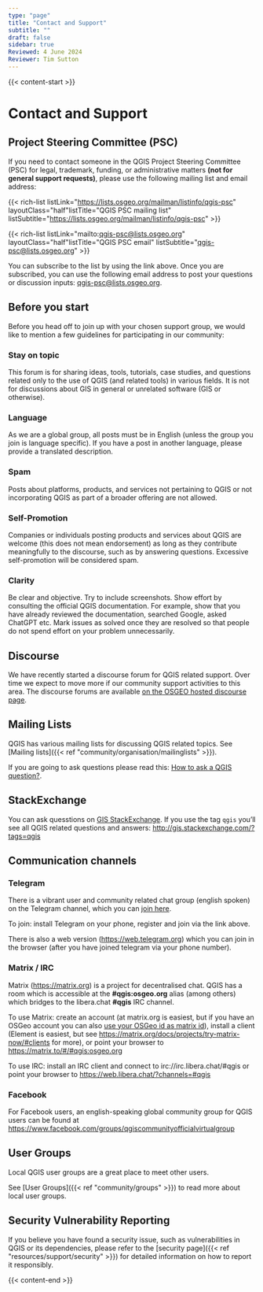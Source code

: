 ```yaml
---
type: "page"
title: "Contact and Support"
subtitle: ""
draft: false
sidebar: true
Reviewed: 4 June 2024
Reviewer: Tim Sutton
---
```


{{< content-start  >}}

# Contact and Support

## Project Steering Committee (PSC) 

If you need to contact someone in the QGIS Project Steering Committee (PSC) for legal, trademark, funding, or administrative matters **(not for general support requests)**, please use the following mailing list and email address:

{{< rich-list listLink="https://lists.osgeo.org/mailman/listinfo/qgis-psc"  layoutClass="half"listTitle="QGIS PSC mailing list" listSubtitle="https://lists.osgeo.org/mailman/listinfo/qgis-psc" >}}

{{< rich-list listLink="mailto:qgis-psc@lists.osgeo.org"  layoutClass="half"listTitle="QGIS PSC email" listSubtitle="qgis-psc@lists.osgeo.org" >}}

You can subscribe to the list by using the link above. Once you are subscribed, you can use the following email address to post your questions or discussion inputs: [qgis-psc@lists.osgeo.org](mailto:qgis-psc@lists.osgeo.org).

## Before you start

Before you head off to join up with your chosen support group, we would like to mention a few 
guidelines for participating in our community:

### Stay on topic

This forum is for sharing ideas, tools, tutorials, case studies, and questions related only to the use of QGIS (and related tools) in various fields. It is not for discussions about GIS in general or unrelated software (GIS or otherwise).

### Language
As we are a global group, all posts must be in English (unless the group you join is language specific). If you have a post in another language, please provide a translated description.

### Spam
Posts about platforms, products, and services not pertaining to QGIS or not incorporating QGIS as part of a broader offering are not allowed.

### Self-Promotion
Companies or individuals posting products and services about QGIS are welcome (this does not mean endorsement) as long as they contribute meaningfully to the discourse, such as by answering questions. Excessive self-promotion will be considered spam.

### Clarity
Be clear and objective. Try to include screenshots. Show effort by consulting the official QGIS documentation. For example, show that you have already reviewed the documentation, searched Google, asked ChatGPT etc. Mark issues as solved once they are resolved so that people do not spend effort on your problem unnecessarily.

## Discourse

We have recently started a discourse forum for QGIS related support. Over time we expect to move more if our community support activities to this area. The discourse forums are available [on the OSGEO hosted discourse page](https://discourse.osgeo.org/tag/qgis).

## Mailing Lists

QGIS has various mailing lists for discussing QGIS related topics. See [Mailing lists]({{< ref "community/organisation/mailinglists" >}}).

If you are going to ask questions please read this: [How to ask a QGIS question?](faq/#how-to-ask-a-qgis-question).

## StackExchange

You can ask quesstions on [GIS StackExchange](http://gis.stackexchange.com). If you use the tag `qgis` you’ll see all QGIS related questions and answers: http://gis.stackexchange.com/?tags=qgis

## Communication channels

### Telegram

There is a vibrant user and community related chat group (english spoken) on the Telegram channel, which you can [join here](https://t.me/joinchat/Aq2V5RPoxYYhXqUPoxRWPQ).

To join: install Telegram on your phone, register and join via the link above.

There is also a web version (https://web.telegram.org) which you can join in the browser (after you have joined telegram via your phone number).

### Matrix / IRC

Matrix (https://matrix.org) is a project for decentralised chat. QGIS has a room which is accessible at the **#qgis:osgeo.org** alias (among others) which bridges to the libera.chat **#qgis** IRC channel.

To use Matrix: create an account (at matrix.org is easiest, but if you have an OSGeo account you can also [use your OSGeo id as matrix id](https://wiki.osgeo.org/wiki/Matrix#Connecting_to_the_OSGeo_Matrix_Homeserver)), install a client (Element is easiest, but see https://matrix.org/docs/projects/try-matrix-now/#clients for more), or point your browser to https://matrix.to/#/#qgis:osgeo.org

To use IRC: install an IRC client and connect to irc://irc.libera.chat/#qgis or point your browser to https://web.libera.chat/?channels=#qgis

### Facebook

For Facebook users, an english-speaking global community group for QGIS users can be found at https://www.facebook.com/groups/qgiscommunityofficialvirtualgroup

## User Groups

Local QGIS user groups are a great place to meet other users.

See [User Groups]({{< ref "community/groups" >}}) to read more about local user groups.

## Security Vulnerability Reporting

If you believe you have found a security issue, such as vulnerabilities in QGIS or its dependencies, please refer to the [security page]({{< ref "resources/support/security" >}}) for detailed information on how to report it responsibly.

{{< content-end >}}


